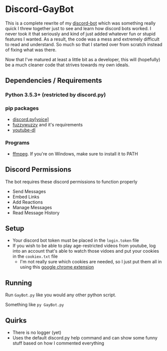 # Discord-GayBot
This is a complete rewrite of my [discord-bot](https://github.com/rexosorous/discord-bot) which was something really quick I threw together just to see and learn how discord bots worked. I never took it that seriously and kind of just added whatever fun or stupid features I wanted. As a result, the code was a mess and extremely difficult to read and understand. So much so that I started over from scratch instead of fixing what was there.

Now that I've matured at least a little bit as a developer, this will (hopefully) be a much cleaner code that strives towards my own ideals.

## Dependencies / Requirements

### Python 3.5.3+ (restricted by discord.py)

### pip packages
* [discord.py[voice]](https://github.com/Rapptz/discord.py)
* [fuzzywuzzy](https://github.com/seatgeek/fuzzywuzzy) and it's requirements
* [youtube-dl](https://github.com/ytdl-org/youtube-dl)

### Programs
* [ffmpeg](https://ffmpeg.org/download.html). If you're on Windows, make sure to install it to PATH

## Discord Permissions

The bot requires these discord permissions to function properly
* Send Messages
* Embed Links
* Add Reactions
* Manage Messages
* Read Message History

## Setup

* Your discord bot token must be placed in the `login.token` file
* If you wish to be able to play age-restricted videos from youtube, log into an account that's able to watch those vidoes and put your cookies in the `cookiex.txt` file
    - I'm not really sure which cookies are needed, so I just put them all in using this [google chrome extension](https://chrome.google.com/webstore/detail/get-cookiestxt/bgaddhkoddajcdgocldbbfleckgcbcid?hl=en)

## Running

Run `GayBot.py` like you would any other python script.

Something like `py GayBot.py`

## Quirks

* There is no logger (yet)
* Uses the default discord.py help command and can show some funny stuff based on how I commented everything
